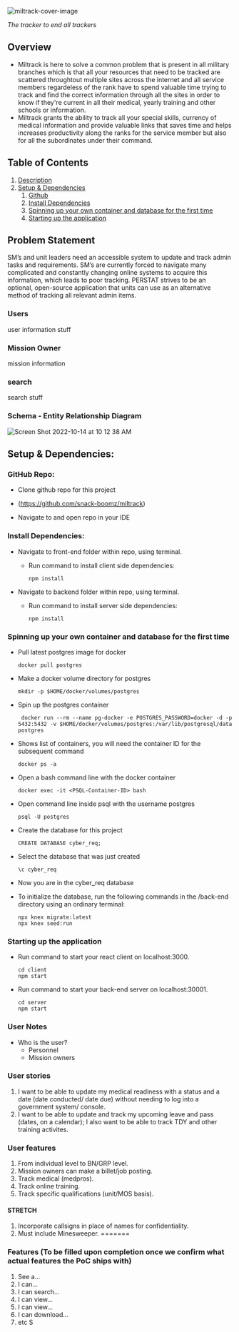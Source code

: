 ![miltrack-cover-image](/cover.png)

*The tracker to end all trackers*


## Overview

- Miltrack is here to solve a common problem that is present in all military branches which is that all your resources that need to be tracked are scattered throughtout multiple sites across the internet and all service members regardeless of the rank have to spend valuable time trying to track and find the correct information through all the sites in order to know if they're current in all their medical, yearly training and other schools or information.
- Miltrack grants the ability to track all your special skills, currency of medical information and provide valuable links that saves time and helps increases productivity along the ranks for the service member but also for all the subordinates under their command.


## Table of Contents

1. [Description](#description)
2. [Setup & Dependencies](#setup)
   1. [Github](#github)
   2. [Install Dependencies](#dependencies)
   3. [Spinning up your own container and database for the first time](#database)
   4. [Starting up the application](#startup)

## Problem Statement


SM’s and unit leaders need an accessible system to update and track admin tasks and requirements. SM’s are currently forced to navigate many complicated and constantly changing online systems to acquire this information, which leads to poor tracking.  PERSTAT strives to be an optional, open-source application that units can use as an alternative method of tracking all relevant admin items.


### Users

user information stuff

### Mission Owner

mission information

### search

search stuff

### Schema - Entity Relationship Diagram

![Screen Shot 2022-10-14 at 10 12 38 AM](https://user-images.githubusercontent.com/21201215/195868197-1ca635bb-dc53-4445-a2d6-28ca8eb40461.png)

## Setup & Dependencies: <a name="setup"></a>

### GitHub Repo: <a name="github"></a>

- Clone github repo for this project

 - (https://github.com/snack-boomz/miltrack)

- Navigate to and open repo in your IDE

### Install Dependencies: <a name="dependencies"></a>

- Navigate to front-end folder within repo, using terminal.

  - Run command to install client side dependencies:

        npm install

- Navigate to backend folder within repo, using terminal.

  - Run command to install server side dependencies:

        npm install

### Spinning up your own container and database for the first time <a name="database"></a>

- Pull latest postgres image for docker

      docker pull postgres

- Make a docker volume directory for postgres

      mkdir -p $HOME/docker/volumes/postgres

- Spin up the postgres container

       docker run --rm --name pg-docker -e POSTGRES_PASSWORD=docker -d -p 5432:5432 -v $HOME/docker/volumes/postgres:/var/lib/postgresql/data postgres

- Shows list of containers, you will need the container ID for the subsequent command

      docker ps -a

- Open a bash command line with the docker container

      docker exec -it <PSQL-Container-ID> bash

- Open command line inside psql with the username postgres

      psql -U postgres

- Create the database for this project

      CREATE DATABASE cyber_req;

- Select the database that was just created

      \c cyber_req

- Now you are in the cyber_req database

- To initialize the database, run the following commands in the /back-end directory using an ordinary terminal:

      npx knex migrate:latest
      npx knex seed:run

### Starting up the application <a name="startup"></a>

- Run command to start your react client on localhost:3000.

      cd client
      npm start

- Run command to start your back-end server on localhost:30001.

      cd server
      npm start

### User Notes

- Who is the user?
  - Personnel
  - Mission owners

### User stories

1. I want to be able to update my medical readiness with a status and a date (date conducted/ date due) without needing to log into a government system/ console. 
2. I want to be able to update and track  my upcoming leave and pass (dates, on a calendar); I also want to be able to track TDY and other training activites.

### User features

1. From individual level to BN/GRP level.
2. Mission owners can make a billet/job posting.
3. Track medical (medpros).
4. Track online training.
5. Track specific qualifications (unit/MOS basis).
 

#### STRETCH
1. Incorporate callsigns in place of names for confidentiality. 
2. Must include Minesweeper.
=======

### Features (To be filled upon completion once we confirm what actual features the PoC ships with)

1. See a...
2. I can...
3. I can search...
4. I can view...
5. I can view...
6. I can download...
7. etc
S
